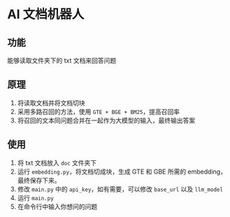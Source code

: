 # AI 文档机器人
## 功能
能够读取文件夹下的 txt 文档来回答问题
## 原理
1. 将读取文档并将文档切块
2. 采用多路召回的方法，使用 `GTE + BGE + BM25`，提高召回率
3. 将召回的文本同问题合并在一起作为大模型的输入，最终输出答案
## 使用
1. 将 txt 文档放入 `doc` 文件夹下
2. 运行 `embedding.py`，将文档切成块，生成 GTE 和 GBE 所需的 embedding，最终保存下来。
3. 修改 `main.py` 中的 `api_key`，如有需要，可以修改 `base_url` 以及 `llm_model`
4. 运行 `main.py`
5. 在命令行中输入你想问的问题
  
